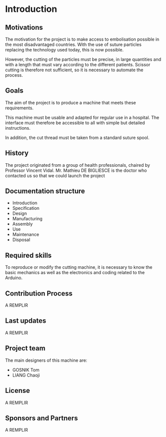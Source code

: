 # Introduction

## Motivations

The motivation for the project is to make access to embolisation possible in the most disadvantaged countries.
With the use of suture particles replacing the technology used today, this is now possible.

However, the cutting of the particles must be precise, in large quantities and with a length that must vary according to the different patients.
Scissor cutting is therefore not sufficient, so it is necessary to automate the process. 

## Goals

The aim of the project is to produce a machine that meets these requirements. 

This machine must be usable and adapted for regular use in a hospital. The interface must therefore be accessible to all with simple but detailed instructions.

In addition, the cut thread must be taken from a standard suture spool.

## History

The project originated from a group of health professionals, chaired by Professor Vincent Vidal.
Mr. Mathieu DE BIGLIESCE is the doctor who contacted us so that we could launch the project

## Documentation structure

- Introduction
- Specification
- Design 
- Manufacturing
- Assembly
- Use
- Maintenance
- Disposal

## Required skills

To reproduce or modify the cutting machine, it is necessary to know the basic mechanics as well as the electronics and coding related to the Arduino.

## Contribution Process

A REMPLIR

## Last updates 

A REMPLIR

## Project team

The main designers of this machine are:
- GOSNIK Tom
- LIANG Chaoji

## License

A REMPLIR

## Sponsors and Partners

A REMPLIR
